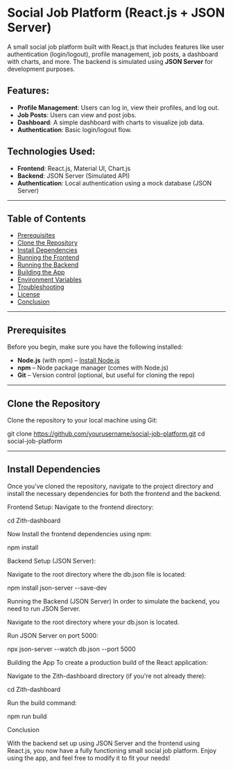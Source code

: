 # Social Job Platform (React.js + JSON Server)

A small social job platform built with React.js that includes features like user authentication (login/logout), profile management, job posts, a dashboard with charts, and more. The backend is simulated using **JSON Server** for development purposes.

## Features:
- **Profile Management**: Users can log in, view their profiles, and log out.
- **Job Posts**: Users can view and post jobs.
- **Dashboard**: A simple dashboard with charts to visualize job data.
- **Authentication**: Basic login/logout flow.

## Technologies Used:
- **Frontend**: React.js, Material UI, Chart.js
- **Backend**: JSON Server (Simulated API)
- **Authentication**: Local authentication using a mock database (JSON Server)

---

## Table of Contents

- [Prerequisites](#prerequisites)
- [Clone the Repository](#clone-the-repository)
- [Install Dependencies](#install-dependencies)
- [Running the Frontend](#running-the-frontend)
- [Running the Backend](#running-the-backend)
- [Building the App](#building-the-app)
- [Environment Variables](#environment-variables)
- [Troubleshooting](#troubleshooting)
- [License](#license)
- [Conclusion](#conclusion)

---

## Prerequisites

Before you begin, make sure you have the following installed:

- **Node.js** (with npm) – [Install Node.js](https://nodejs.org/)
- **npm** – Node package manager (comes with Node.js)
- **Git** – Version control (optional, but useful for cloning the repo)

---

## Clone the Repository

Clone the repository to your local machine using Git:

git clone https://github.com/yourusername/social-job-platform.git
cd social-job-platform

---


## **Install Dependencies**
Once you’ve cloned the repository, navigate to the project directory and install the necessary dependencies for both the frontend and the backend.

Frontend Setup:
Navigate to the frontend directory:

cd Zith-dashboard

Now Install the frontend dependencies using npm:

npm install

Backend Setup (JSON Server):

Navigate to the root directory where the db.json file is located:

npm install json-server --save-dev

Running the Backend (JSON Server)
In order to simulate the backend, you need to run JSON Server.

Navigate to the root directory where your db.json is located.

Run JSON Server on port 5000:

npx json-server --watch db.json --port 5000


Building the App
To create a production build of the React application:

Navigate to the Zith-dashboard directory (if you're not already there):

cd Zith-dashboard

Run the build command:

npm run build

Conclusion

With the backend set up using JSON Server and the frontend using React.js, you now have a fully functioning small social job platform. Enjoy using the app, and feel free to modify it to fit your needs!
